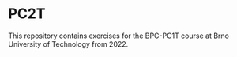# PC2T
This repository contains exercises for the BPC-PC1T course at Brno University of Technology from 2022.